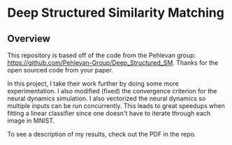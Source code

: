 
# Deep Structured Similarity Matching

## Overview

This repository is based off of the code from the Pehlevan group: https://github.com/Pehlevan-Group/Deep_Structured_SM. Thanks for the open sourced code from your paper.

In this project, I take their work further by doing some more experimentation. I also modified (fixed) the convergence criterion for the neural dynamics simulation. I also vectorized the neural dynamics so multiple inputs can be run concurrently. This leads to great speedups when fitting a linear classifier since one doesn't have to iterate through each image in MNIST. 

To see a description of my results, check out the PDF in the repo.
